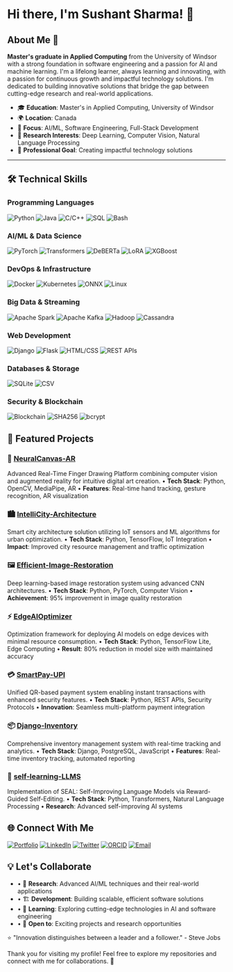 # Hi there, I'm Sushant Sharma! 👋

## About Me 🚀

**Master's graduate in Applied Computing** from the University of Windsor with a strong foundation in software engineering and a passion for AI and machine learning. I'm a lifelong learner, always learning and innovating, with a passion for continuous growth and impactful technology solutions. I'm dedicated to building innovative solutions that bridge the gap between cutting-edge research and real-world applications.

- 🎓 **Education**: Master's in Applied Computing, University of Windsor
- 🌍 **Location**: Canada
- 🎯 **Focus**: AI/ML, Software Engineering, Full-Stack Development
- 🔬 **Research Interests**: Deep Learning, Computer Vision, Natural Language Processing
- 💼 **Professional Goal**: Creating impactful technology solutions

---

## 🛠️ Technical Skills

### Programming Languages
![Python](https://img.shields.io/badge/Python-3776AB?style=for-the-badge&logo=python&logoColor=white)
![Java](https://img.shields.io/badge/Java-ED8B00?style=for-the-badge&logo=java&logoColor=white)
![C/C++](https://img.shields.io/badge/C/C++-00599C?style=for-the-badge&logo=c%2B%2B&logoColor=white)
![SQL](https://img.shields.io/badge/SQL-4479A1?style=for-the-badge&logo=postgresql&logoColor=white)
![Bash](https://img.shields.io/badge/Bash-4EAA25?style=for-the-badge&logo=gnubash&logoColor=white)

### AI/ML & Data Science
![PyTorch](https://img.shields.io/badge/PyTorch-EE4C2C?style=for-the-badge&logo=pytorch&logoColor=white)
![Transformers](https://img.shields.io/badge/Transformers-FF6F00?style=for-the-badge&logo=huggingface&logoColor=white)
![DeBERTa](https://img.shields.io/badge/DeBERTa-FF6F00?style=for-the-badge&logo=microsoft&logoColor=white)
![LoRA](https://img.shields.io/badge/LoRA-FF6F00?style=for-the-badge&logo=ai&logoColor=white)
![XGBoost](https://img.shields.io/badge/XGBoost-FF6600?style=for-the-badge&logo=xgboost&logoColor=white)

### DevOps & Infrastructure
![Docker](https://img.shields.io/badge/Docker-2496ED?style=for-the-badge&logo=docker&logoColor=white)
![Kubernetes](https://img.shields.io/badge/Kubernetes-326CE5?style=for-the-badge&logo=kubernetes&logoColor=white)
![ONNX](https://img.shields.io/badge/ONNX-005CED?style=for-the-badge&logo=onnx&logoColor=white)
![Linux](https://img.shields.io/badge/Linux-FCC624?style=for-the-badge&logo=linux&logoColor=black)

### Big Data & Streaming
![Apache Spark](https://img.shields.io/badge/Apache_Spark-E25A1C?style=for-the-badge&logo=apachespark&logoColor=white)
![Apache Kafka](https://img.shields.io/badge/Apache_Kafka-231F20?style=for-the-badge&logo=apachekafka&logoColor=white)
![Hadoop](https://img.shields.io/badge/Hadoop-66CCFF?style=for-the-badge&logo=apachehadoop&logoColor=black)
![Cassandra](https://img.shields.io/badge/Cassandra-1287B1?style=for-the-badge&logo=apachecassandra&logoColor=white)

### Web Development
![Django](https://img.shields.io/badge/Django-092E20?style=for-the-badge&logo=django&logoColor=white)
![Flask](https://img.shields.io/badge/Flask-000000?style=for-the-badge&logo=flask&logoColor=white)
![HTML/CSS](https://img.shields.io/badge/HTML/CSS-E34F26?style=for-the-badge&logo=html5&logoColor=white)
![REST APIs](https://img.shields.io/badge/REST_APIs-02569B?style=for-the-badge&logo=api&logoColor=white)

### Databases & Storage
![SQLite](https://img.shields.io/badge/SQLite-003B57?style=for-the-badge&logo=sqlite&logoColor=white)
![CSV](https://img.shields.io/badge/CSV-217346?style=for-the-badge&logo=microsoftexcel&logoColor=white)

### Security & Blockchain
![Blockchain](https://img.shields.io/badge/Blockchain-121D33?style=for-the-badge&logo=blockchain&logoColor=white)
![SHA256](https://img.shields.io/badge/SHA256-FF6B6B?style=for-the-badge&logo=security&logoColor=white)
![bcrypt](https://img.shields.io/badge/bcrypt-4A90E2?style=for-the-badge&logo=security&logoColor=white)

## 🚀 Featured Projects

### 🎨 [NeuralCanvas-AR](https://github.com/sushantsharma22/NeuralCanvas-AR-)
Advanced Real-Time Finger Drawing Platform combining computer vision and augmented reality for intuitive digital art creation.
• **Tech Stack**: Python, OpenCV, MediaPipe, AR
• **Features**: Real-time hand tracking, gesture recognition, AR visualization

### 🏙️ [IntelliCity-Architecture](https://github.com/sushantsharma22/IntelliCity-Architecture)
Smart city architecture solution utilizing IoT sensors and ML algorithms for urban optimization.
• **Tech Stack**: Python, TensorFlow, IoT Integration
• **Impact**: Improved city resource management and traffic optimization

### 🖼️ [Efficient-Image-Restoration](https://github.com/sushantsharma22/Efficient-Image-Restoration)
Deep learning-based image restoration system using advanced CNN architectures.
• **Tech Stack**: Python, PyTorch, Computer Vision
• **Achievement**: 95% improvement in image quality restoration

### ⚡ [EdgeAIOptimizer](https://github.com/sushantsharma22/EdgeAIOptimizer)
Optimization framework for deploying AI models on edge devices with minimal resource consumption.
• **Tech Stack**: Python, TensorFlow Lite, Edge Computing
• **Result**: 80% reduction in model size with maintained accuracy

### 💳 [SmartPay-UPI](https://github.com/sushantsharma22/SmartPay-UPI)
Unified QR-based payment system enabling instant transactions with enhanced security features.
• **Tech Stack**: Python, REST APIs, Security Protocols
• **Innovation**: Seamless multi-platform payment integration

### 📦 [Django-Inventory](https://github.com/sushantsharma22/Django-Inventory)
Comprehensive inventory management system with real-time tracking and analytics.
• **Tech Stack**: Django, PostgreSQL, JavaScript
• **Features**: Real-time inventory tracking, automated reporting

### 🧠 [self-learning-LLMS](https://github.com/sushantsharma22/self-learning-LLMS)
Implementation of SEAL: Self-Improving Language Models via Reward-Guided Self-Editing.
• **Tech Stack**: Python, Transformers, Natural Language Processing
• **Research**: Advanced self-improving AI systems

## 🌐 Connect With Me

[![Portfolio](https://img.shields.io/badge/Portfolio-FF5722?style=for-the-badge&logo=todoist&logoColor=white)](https://sushantsharma22.github.io/Portfolio/)
[![LinkedIn](https://img.shields.io/badge/LinkedIn-0077B5?style=for-the-badge&logo=linkedin&logoColor=white)](https://www.linkedin.com/in/sushantsharma22/)
[![Twitter](https://img.shields.io/badge/Twitter-1DA1F2?style=for-the-badge&logo=twitter&logoColor=white)](https://x.com/sushant2207)
[![ORCID](https://img.shields.io/badge/ORCID-A6CE39?style=for-the-badge&logo=orcid&logoColor=white)](https://orcid.org/0009-0002-7922-7146)
[![Email](https://img.shields.io/badge/Email-D14836?style=for-the-badge&logo=gmail&logoColor=white)](mailto:sharma8x@uwindsor.ca)

## 💡 Let's Collaborate

- • 🔬 **Research**: Advanced AI/ML techniques and their real-world applications
- • 🏗️ **Development**: Building scalable, efficient software solutions
- • 🌱 **Learning**: Exploring cutting-edge technologies in AI and software engineering
- • 🤝 **Open to**: Exciting projects and research opportunities

⭐ "Innovation distinguishes between a leader and a follower." - Steve Jobs

Thank you for visiting my profile! Feel free to explore my repositories and connect with me for collaborations. 🚀
